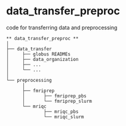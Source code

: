 # data_transfer_preproc
code for transferring data and preprocessing

```
** data_transfer_preproc **
│
├── data_transfer
│     ├── globus READMEs
│     ├── data_organization
│     ├── ...
│     └── ...
│  
└── preprocessing
      │
      ├── fmriprep 
      │       ├── fmriprep_pbs 
      │       └── fmriprep_slurm
      └── mriqc
              ├── mriqc_pbs 
              └── mriqc_slurm

```
